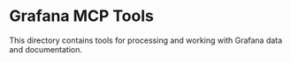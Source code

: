 # Grafana MCP Tools

This directory contains tools for processing and working with Grafana data and documentation.
